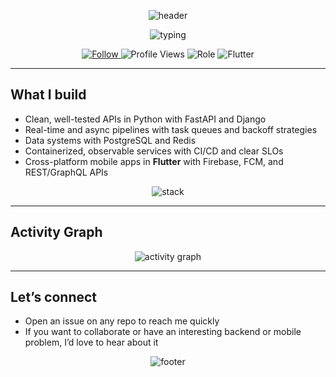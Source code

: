 <!-- Header banner -->
<p align="center">
  <img src="https://capsule-render.vercel.app/api?type=waving&height=240&color=0:7F00FF,100:00FFA3&text=Hey,%20I’m%20Zulkaif%20👋&fontColor=FFFFFF&fontAlign=50&fontAlignY=38&desc=Backend%20Engineer%20•%20FastAPI%20•%20Django%20•%20Flutter&descAlign=50&descAlignY=70&animation=fadeIn" alt="header"/>
</p>

<!-- Typing tagline -->
<p align="center">
  <img src="https://readme-typing-svg.demolab.com?font=Fira+Code&weight=500&size=22&pause=1200&color=00FFA3&center=true&vCenter=true&width=780&lines=Scalable+backends;FastAPI+%2B+Django;Async+workers+%26+queues;APIs+that+feel+nice;Observability-first+services;Mobile+apps+with+Flutter" alt="typing"/>
</p>

<!-- Badges -->
<p align="center">
  <a href="https://github.com/zulkaif121">
    <img src="https://img.shields.io/github/followers/zulkaif121?label=Follow%20%40zulkaif121&style=social" alt="Follow"/>
  </a>
  <img src="https://komarev.com/ghpvc/?username=zulkaif121&style=flat&color=0e75b6" alt="Profile Views"/>
  <img src="https://img.shields.io/badge/Backend-Engineer-7F00FF?logoColor=white" alt="Role"/>
  <img src="https://img.shields.io/badge/Flutter-Expert-00FFA3?logo=flutter&logoColor=white" alt="Flutter"/>
</p>

---

## What I build
- Clean, well-tested APIs in Python with FastAPI and Django  
- Real-time and async pipelines with task queues and backoff strategies  
- Data systems with PostgreSQL and Redis  
- Containerized, observable services with CI/CD and clear SLOs  
- Cross-platform mobile apps in **Flutter** with Firebase, FCM, and REST/GraphQL APIs  

<!-- Tech icons -->
<p align="center">
  <img src="https://skillicons.dev/icons?i=python,fastapi,django,postgres,redis,docker,nginx,git,githubactions,linux,flutter,firebase&theme=dark" alt="stack"/>
</p>

---

## Activity Graph
<p align="center">
  <img src="https://github-readme-activity-graph.vercel.app/graph?username=zulkaif121&bg_color=0d1117&color=00ffa3&line=7f00ff&point=ffffff&area=true&hide_border=true" alt="activity graph"/>
</p>

---

## Let’s connect
- Open an issue on any repo to reach me quickly  
- If you want to collaborate or have an interesting backend or mobile problem, I’d love to hear about it  

<!-- Footer banner -->
<p align="center">
  <img src="https://capsule-render.vercel.app/api?type=waving&section=footer&height=160&color=0:00FFA3,100:7F00FF" alt="footer"/>
</p>
